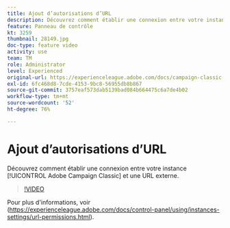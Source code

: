 ```yaml
---
title: Ajout d’autorisations d’URL
description: Découvrez comment établir une connexion entre votre instance Adobe Campaign Classic et une URL externe.
feature: Panneau de contrôle
kt: 3259
thumbnail: 28149.jpg
doc-type: feature video
activity: use
team: TM
role: Administrator
level: Experienced
original-url: https://experienceleague.adobe.com/docs/campaign-classic-learn/tutorials/administrating/control-panel-acc/adding-url-permissions.html
exl-id: 6fc468d8-7cde-4153-9bc8-56955db8b867
source-git-commit: 3757eaf573dab5139bad084b664475c6a7de4b02
workflow-type: tm+mt
source-wordcount: '52'
ht-degree: 76%

---
```


# Ajout d’autorisations d’URL

Découvrez comment établir une connexion entre votre instance [!UICONTROL Adobe Campaign Classic] et une URL externe.

>[!VIDEO](https://video.tv.adobe.com/v/28149?quality=12)

Pour plus d&#39;informations, voir (https://experienceleague.adobe.com/docs/control-panel/using/instances-settings/url-permissions.html).
